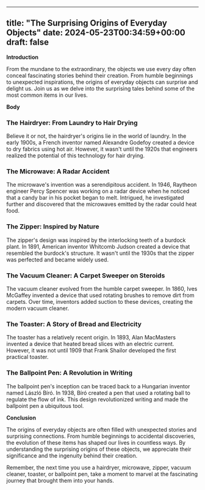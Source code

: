 
---
title: "The Surprising Origins of Everyday Objects"
date: 2024-05-23T00:34:59+00:00
draft: false
---

**Introduction**

From the mundane to the extraordinary, the objects we use every day often conceal fascinating stories behind their creation. From humble beginnings to unexpected inspirations, the origins of everyday objects can surprise and delight us. Join us as we delve into the surprising tales behind some of the most common items in our lives.

**Body**

### The Hairdryer: From Laundry to Hair Drying

Believe it or not, the hairdryer's origins lie in the world of laundry. In the early 1900s, a French inventor named Alexandre Godefoy created a device to dry fabrics using hot air. However, it wasn't until the 1920s that engineers realized the potential of this technology for hair drying.

### The Microwave: A Radar Accident

The microwave's invention was a serendipitous accident. In 1946, Raytheon engineer Percy Spencer was working on a radar device when he noticed that a candy bar in his pocket began to melt. Intrigued, he investigated further and discovered that the microwaves emitted by the radar could heat food.

### The Zipper: Inspired by Nature

The zipper's design was inspired by the interlocking teeth of a burdock plant. In 1891, American inventor Whitcomb Judson created a device that resembled the burdock's structure. It wasn't until the 1930s that the zipper was perfected and became widely used.

### The Vacuum Cleaner: A Carpet Sweeper on Steroids

The vacuum cleaner evolved from the humble carpet sweeper. In 1860, Ives McGaffey invented a device that used rotating brushes to remove dirt from carpets. Over time, inventors added suction to these devices, creating the modern vacuum cleaner.

### The Toaster: A Story of Bread and Electricity

The toaster has a relatively recent origin. In 1893, Alan MacMasters invented a device that heated bread slices with an electric current. However, it was not until 1909 that Frank Shailor developed the first practical toaster.

### The Ballpoint Pen: A Revolution in Writing

The ballpoint pen's inception can be traced back to a Hungarian inventor named László Bíró. In 1938, Bíró created a pen that used a rotating ball to regulate the flow of ink. This design revolutionized writing and made the ballpoint pen a ubiquitous tool.

**Conclusion**

The origins of everyday objects are often filled with unexpected stories and surprising connections. From humble beginnings to accidental discoveries, the evolution of these items has shaped our lives in countless ways. By understanding the surprising origins of these objects, we appreciate their significance and the ingenuity behind their creation.

Remember, the next time you use a hairdryer, microwave, zipper, vacuum cleaner, toaster, or ballpoint pen, take a moment to marvel at the fascinating journey that brought them into your hands.